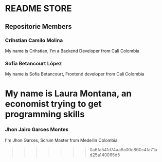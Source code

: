 # README STORE

## Repositorie Members

### Crihstian Camilo Molina

My name is Crihstian, I'm a Backend Developer from Cali Colombia

### Sofía Betancourt López

My name is Sofía Betancourt, Frontend developer from Cali Colombia

My name is Laura Montana, an economist trying to get programming skills
=======
### Jhon Jairo Garces Montes

I'm Jhon Garces, Scrum Master from Medellin Colombia
>>>>>>> 0a6fa541d74aa9a00c860c4fa71ad25a140065d5
